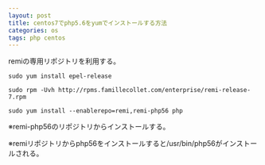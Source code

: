 ```yaml
---
layout: post
title: centos7でphp5.6をyumでインストールする方法
categories: os
tags: php centos
---
```


remiの専用リポジトリを利用する。

```
sudo yum install epel-release

sudo rpm -Uvh http://rpms.famillecollet.com/enterprise/remi-release-7.rpm

sudo yum install --enablerepo=remi,remi-php56 php
```

※remi-php56のリポジトリからインストールする。

※remiリポジトリからphp56をインストールすると/usr/bin/php56がインストールされる。


















